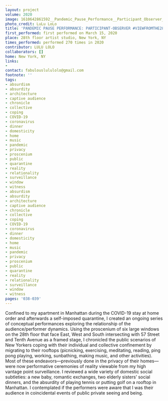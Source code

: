 ```yaml
---
layout: project
volume: 2020
image: 1610642861592__Pandemic_Pause_Performance__Participant_Observer__viewfromthe28floor--LuLu_LoLo.png
photo_credit: LuLu LoLo
title: 'PANDEMIC PAUSE PERFORMANCE: PARTICIPANT-OBSERVER #VIEWFROMTHE28FLOOR'
first_performed: first performed on March 15, 2020
place: 28th floor artist studio, New York, NY
times_performed: performed 270 times in 2020
contributor: LULU LOLO
collaborators: []
home: New York, NY
links:
-
contact: fabulouslululolo@gmail.com
footnote: ''
tags:
- absurdism
- absurdity
- architecture
- captive audience
- chronicle
- collective
- coping
- COVID-19
- coronavirus
- dinner
- domesticity
- home
- music
- pandemic
- privacy
- proscenium
- public
- quarantine
- reality
- relationality
- surveillance
- window
- witness
- absurdism
- absurdity
- architecture
- captive audience
- chronicle
- collective
- coping
- COVID-19
- coronavirus
- dinner
- domesticity
- home
- music
- pandemic
- privacy
- proscenium
- public
- quarantine
- reality
- relationality
- surveillance
- window
- witness
pages: '038-039'
---
```


Confined to my apartment in Manhattan during the COVID-19 stay at home order and afterwards a self-imposed quarantine, I created an ongoing series of conceptual performances exploring the relationship of the audience/performer dynamics.  Using the proscenium of six large windows on the 28th floor that face East, West and South intersecting with 57 Street and Tenth Avenue as a framed stage, I chronicled the public scenarios of New Yorkers coping with their individual and collective confinement by migrating to their rooftops (picnicking, exercising, meditating, reading, ping pong playing, working, sunbathing, making music, and other activities). Most of these endeavors—previously done in the privacy of their homes—were now performative ceremonies of reality viewable from my high vantage point surveillance. I reviewed a wide variety of domestic social subtleties: a new baby, romantic exchanges, two elderly sisters’ social dinners, and the absurdity of playing tennis or putting golf on a rooftop in Manhattan. I contemplated if the performers were aware that I was their audience in coincidental events of public private seeing and being.